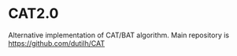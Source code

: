 # CAT2.0

Alternative implementation of CAT/BAT algorithm. Main repository is https://github.com/dutilh/CAT

